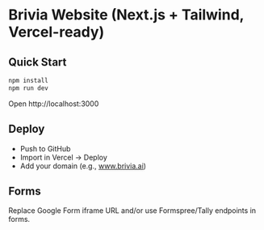 # Brivia Website (Next.js + Tailwind, Vercel-ready)

## Quick Start
```bash
npm install
npm run dev
```
Open http://localhost:3000

## Deploy
- Push to GitHub
- Import in Vercel → Deploy
- Add your domain (e.g., www.brivia.ai)

## Forms
Replace Google Form iframe URL and/or use Formspree/Tally endpoints in forms.
